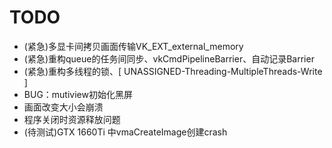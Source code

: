 # TODO
- (紧急)多显卡间拷贝画面传输VK_EXT_external_memory
- (紧急)重构queue的任务间同步、vkCmdPipelineBarrier、自动记录Barrier
- (紧急)重构多线程的锁、[ UNASSIGNED-Threading-MultipleThreads-Write ]
- BUG：mutiview初始化黑屏
- 画面改变大小会崩溃
- 程序关闭时资源释放问题
- (待测试)GTX 1660Ti 中vmaCreateImage创建crash
